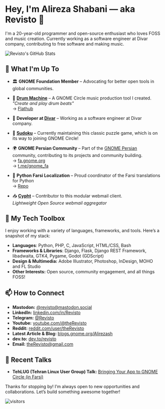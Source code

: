 # Hey, I'm Alireza Shabani — aka Revisto 👋

I'm a 20-year-old programmer and open-source enthusiast who loves FOSS and music creation. Currently working as a software engineer at Divar company, contributing to free software and making music.

![Revisto's GitHub Stats](https://github-readme-stats.vercel.app/api?username=revisto&show_icons=true&theme=radical)

## 🔧 What I'm Up To

- 🏛️ **GNOME Foundation Member** – Advocating for better open tools in global communities.

- 🥁 **[Drum Machine](https://github.com/revisto/drum-machine)** – A GNOME Circle music production tool I created.  
  _"Create and play drum beats"_  
  → [Flathub](https://flathub.org/apps/io.github.revisto.drum-machine)

- 🏢 **Developer at [Divar](https://en.wikipedia.org/wiki/Divar_(website))** – Working as a software engineer at Divar company.

- 🔢 **[Sudoku](https://github.com/sepehr-rs/Sudoku)** – Currently maintaining this classic puzzle game, which is on its way to joining GNOME Circle!
- 🌍 **GNOME Persian Community** – Part of the [GNOME Persian](https://github.com/gnome-fa) community, contributing to its projects and community building.  
  → [fa.gnome.org](https://fa.gnome.org)  
  → [t.me/gnome_fa](https://t.me/gnome_fa)

- 🐍 **Python Farsi Localization** – Proud coordinator of the Farsi translations for Python  
  → [Repo](https://github.com/revisto/python-docs-fa)

- 📥 **[Cypht](https://github.com/cypht-org/cypht)** – Contributor to this modular webmail client.  
  _Lightweight Open Source webmail aggregator_

## 🔧 My Tech Toolbox

I enjoy working with a variety of languages, frameworks, and tools. Here’s a snapshot of my stack:
- **Languages**: Python, PHP, C, JavaScript, HTML/CSS, Bash
- **Frameworks & Libraries**: Django, Flask, Django REST Framework, libadwaita, GTK4, Pygame, Godot (GDScript)
- **Design & Multimedia:** Adobe Illustrator, Photoshop, InDesign, MOHO and FL Studio
- **Other Interests:** Open source, community engagement, and all things FOSS!


## 📫 How to Connect

- **Mastodon:** [@revisto@mastodon.social](https://mastodon.social/@revisto)
- **LinkedIn:** [linkedin.com/in/Revisto](https://linkedin.com/in/Revisto)
- **Telegram:** [@Revisto](https://t.me/Revisto)
- **Youtube:** [youtube.com/@theRevisto](https://www.youtube.com/@theRevisto)
- **Reddit:** [reddit.com/user/theRevisto](https://www.reddit.com/user/theRevisto)
- **Latest Article & Blog:** [blogs.gnome.org/Alirezash](https://blogs.gnome.org/Alirezash)
- **dev.to:** [dev.to/revisto](https://dev.to/revisto)
- **Email:** [theRevisto@gmail.com](mailto:theRevisto@gmail.com)

## 🎤 Recent Talks

- **TehLUG (Tehran Linux User Group) Talk:** [Bringing Your App to GNOME Circle (in Farsi)](https://www.youtube.com/watch?v=EfaRrPl_V4I)


Thanks for stopping by! I’m always open to new opportunities and collaborations. Let’s build something awesome together!


![visitors](https://visitor-badge.laobi.icu/badge?page_id=Revisto)
